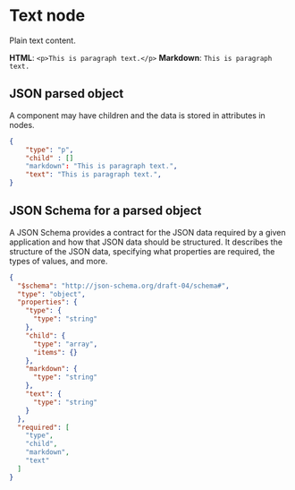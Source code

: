 # Text node

Plain text content.

**HTML**: `<p>This is paragraph text.</p>`
**Markdown**: `This is paragraph text.`

## JSON parsed object

A component may have children and the data is stored in attributes in nodes.

```json
{
    "type": "p",
    "child" : []
    "markdown": "This is paragraph text.",
    "text": "This is paragraph text.",
}
```

## JSON Schema for a parsed object

A JSON Schema provides a contract for the JSON data required by a given application and how that JSON data should be structured. It describes the structure of the JSON data, specifying what properties are required, the types of values, and more.

```json
{
  "$schema": "http://json-schema.org/draft-04/schema#",
  "type": "object",
  "properties": {
    "type": {
      "type": "string"
    },
    "child": {
      "type": "array",
      "items": {}
    },
    "markdown": {
      "type": "string"
    },
    "text": {
      "type": "string"
    }
  },
  "required": [
    "type",
    "child",
    "markdown",
    "text"
  ]
}
```


